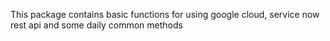 This package contains basic functions for using google cloud, service now rest api and some daily common methods